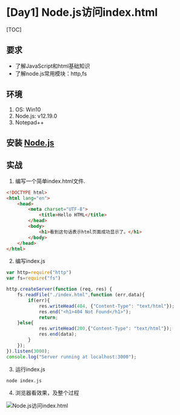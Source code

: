 # [Day1] Node.js访问index.html

[TOC]

## 要求

- 了解JavaScript和html基础知识
- 了解node.js常用模块：http,fs

## 环境

1. OS: Win10
2. Node.js: v12.19.0
3. Notepad++

## 安装 [Node.js](https://nodejs.org/)

## 实战

1. 编写一个简单index.html文件.

```html
<!DOCTYPE html>
<html lang="en">
	<head>
		<meta charset="UTF-8">
			<title>Hello HTML</title>
		</head>
		<body>
			<h1>看到这句话表示html页面成功显示了。</h1>
		</body>
	</head>
</html>
```

2. 编写index.js

```javascript
var http=require("http")
var fs=require("fs")

http.createServer(function (req, res) {
	fs.readFile("./index.html",function (err,data){
		if(err){
			res.writeHead(404, {"Content-Type": "text/html"});
            res.end("<h1>404 Not Found</h1>");
			return;
	}else{
			res.writeHead(200,{"Content-Type": "text/html"});
		    res.end(data);
		}		
	});
}).listen(3000);
console.log("Server running at localhost:3000");
```

3. 运行index.js

```shell
node index.js
```

4. 浏览器看效果，及整个过程

![Node.js访问index.html](G:\project\fullstack\bolg\day1\Node.js访问index.html.gif)



